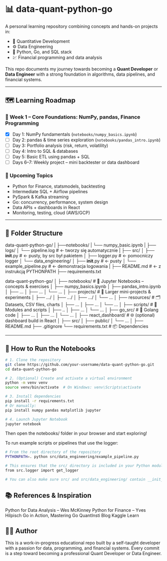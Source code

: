 # 📊 data-quant-python-go

A personal learning repository combining concepts and hands-on projects in:

- 🧠 Quantitative Development
- ⚙️ Data Engineering
- 🐍 Python, Go, and SQL stack
- 💹 Financial programming and data analysis

This repo documents my journey towards becoming a **Quant Developer** or **Data Engineer** with a strong foundation in algorithms, data pipelines, and financial systems.

---

## 🗺️ Learning Roadmap

### 📅 Week 1 – Core Foundations: NumPy, pandas, Finance Programming
- [x] Day 1: NumPy fundamentals (`notebooks/numpy_basics.ipynb`)
- [ ] Day 2: pandas & time series exploration (`notebooks/pandas_intro.ipynb`)
- [ ] Day 3: Portfolio analysis (risk, return, volatility)
- [ ] Day 4: Intro to SQL & databases
- [ ] Day 5: Basic ETL using pandas + SQL
- [ ] Days 6–7: Weekly project – mini backtester or data dashboard

### 🔁 Upcoming Topics
- Python for Finance, statsmodels, backtesting
- Intermediate SQL + Airflow pipelines
- PySpark & Kafka streaming
- Go: concurrency, performance, system design
- Data APIs + dashboards in React
- Monitoring, testing, cloud (AWS/GCP)

---

## 📁 Folder Structure

data-quant-python-go/
|
├──notebooks/
|   └── numpy_basic.ipynb
|
├── logs/
│   └── pipeline.log               # <- tworzy się automatycznie
|
├── src/
│   ├── __init__.py                # <- pusty, by src był pakietem
│   ├── logger.py                  # <- pomocniczy logger
│   └── data_engineering/
│       ├── __init__.py            # <- pusty
│       └── example_pipeline.py    # <- demonstracja logowania
|
├── README.md                      # <- z instrukcją PYTHONPATH
├── requirements.txt



data-quant-python-go/
│
├── notebooks/               # 📓 Jupyter Notebooks – concepts & exercises
│   ├── numpy_basics.ipynb
│   ├── pandas_intro.ipynb
│   ├── ...
│   ├── ...
│   └── ...
│
├── projects/                # 🚧 Larger mini-projects & experiments
│   ├── .../
│   ├── .../
│   ├── .../
│   └── ...
│
├── resources/               # 🗂️ Datasets, CSV files, charts
│   ├── ...
│   ├── ...
│   └── ...
│
├── scripts/                 # 🐍 Modules and scripts
│   ├── ..
│   ├── ...
│   └── ...
│
├── go_src/                  # 🦫 Golang code
│   ├── ...
│   ├── ...
│   └── ...
│
├── react_dashboard/         # 🌐 (optional) dashboard build in React
│   ├── src/
│   ├── public/
│   └── ...
│
├── README.md
├── .gitignore
└── requirements.txt         # 📦 Dependencies

---

## 🚀 How to Run the Notebooks

```Bash
# 1. Clone the repository
git clone https://github.com/your-username/data-quant-python-go.git
cd data-quant-python-go

# 2. (Optional) Create and activate a virtual environment
python -m venv venv
source venv/bin/activate  # On Windows: venv\Scripts\activate

# 3. Install dependencies
pip install -r requirements.txt
# Or manually:
pip install numpy pandas matplotlib jupyter

# 4. Launch Jupyter Notebook
jupyter notebook
```
Then open the notebooks/ folder in your browser and start exploring!

To run example scripts or pipelines that use the logger:

```Bash
# From the root directory of the repository
PYTHONPATH=. python src/data_engineering/example_pipeline.py

# This ensures that the src/ directory is included in your Python module path, allowing correct imports like:
from src.logger import get_logger

# You can also make sure src/ and src/data_engineering/ contain __init__.py files (even empty) to treat them as Python packages.
```

## 📚 References & Inspiration
Python for Data Analysis – Wes McKinney
Python for Finance – Yves Hilpisch
Go in Action, Mastering Go
QuantInsti Blog
Kaggle Learn

## 👨‍💻 Author
This is a work-in-progress educational repo built by a self-taught developer with a passion for data, programming, and financial systems. Every commit is a step toward becoming a professional Quant Developer or Data Engineer.
